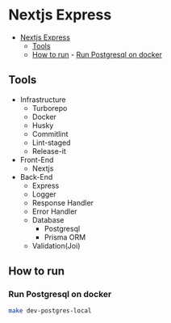 # Nextjs Express

<!--toc:start-->

- [Nextjs Express](#nextjs-express)
  - [Tools](#tools)
  - [How to run](#how-to-run) - [Run Postgresql on docker](#run-postgresql-on-docker)
  <!--toc:end-->

## Tools

- Infrastructure
  - Turborepo
  - Docker
  - Husky
  - Commitlint
  - Lint-staged
  - Release-it
- Front-End
  - Nextjs
- Back-End
  - Express
  - Logger
  - Response Handler
  - Error Handler
  - Database
    - Postgresql
    - Prisma ORM
  - Validation(Joi)

## How to run

### Run Postgresql on docker

```bash
make dev-postgres-local
```
